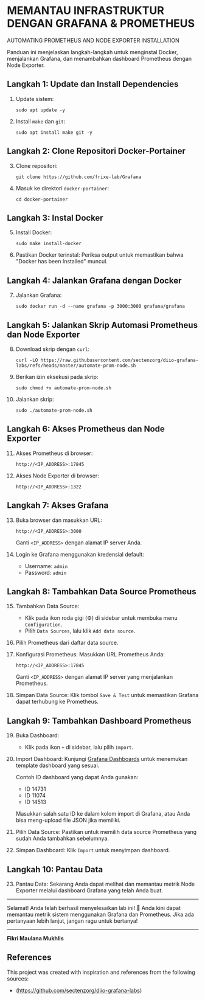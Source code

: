 # MEMANTAU INFRASTRUKTUR DENGAN GRAFANA & PROMETHEUS
AUTOMATING PROMETHEUS AND NODE EXPORTER INSTALLATION

Panduan ini menjelaskan langkah-langkah untuk menginstal Docker, menjalankan Grafana, dan menambahkan dashboard Prometheus dengan Node Exporter.

## Langkah 1: Update dan Install Dependencies

1. Update sistem:
   ```
   sudo apt update -y
   ```

2. Install `make` dan `git`:
   ```
   sudo apt install make git -y
   ```

## Langkah 2: Clone Repositori Docker-Portainer

3. Clone repositori:
   ```
   git clone https://github.com/frixe-lab/Grafana
   ```

4. Masuk ke direktori `docker-portainer`:
   ```
   cd docker-portainer
   ```

## Langkah 3: Instal Docker

5. Install Docker:
   ```
   sudo make install-docker
   ```

6. Pastikan Docker terinstal:
   Periksa output untuk memastikan bahwa "Docker has been Installed" muncul.

## Langkah 4: Jalankan Grafana dengan Docker

7. Jalankan Grafana:
   ```
   sudo docker run -d --name grafana -p 3000:3000 grafana/grafana
   ```

## Langkah 5: Jalankan Skrip Automasi Prometheus dan Node Exporter

8. Download skrip dengan `curl`:
   ```
   curl -LO https://raw.githubusercontent.com/sectenzorg/diio-grafana-labs/refs/heads/master/automate-prom-node.sh
   ```

9. Berikan izin eksekusi pada skrip:
   ```
   sudo chmod +x automate-prom-node.sh
   ```

10. Jalankan skrip:
    ```
    sudo ./automate-prom-node.sh
    ```

## Langkah 6: Akses Prometheus dan Node Exporter

11. Akses Prometheus di browser:
    ```
    http://<IP_ADDRESS>:17845
    ```

12. Akses Node Exporter di browser:
    ```
    http://<IP_ADDRESS>:1322
    ```

## Langkah 7: Akses Grafana

13. Buka browser dan masukkan URL:
    ```
    http://<IP_ADDRESS>:3000
    ```
    Ganti `<IP_ADDRESS>` dengan alamat IP server Anda.

14. Login ke Grafana menggunakan kredensial default:
    - Username: `admin`
    - Password: `admin`

## Langkah 8: Tambahkan Data Source Prometheus

15. Tambahkan Data Source:
    - Klik pada ikon roda gigi (⚙️) di sidebar untuk membuka menu `Configuration`.
    - Pilih `Data Sources`, lalu klik `Add data source`.

16. Pilih Prometheus dari daftar data source.

17. Konfigurasi Prometheus:
    Masukkan URL Prometheus Anda:
    ```
    http://<IP_ADDRESS>:17845
    ```
    Ganti `<IP_ADDRESS>` dengan alamat IP server yang menjalankan Prometheus.

18. Simpan Data Source:
    Klik tombol `Save & Test` untuk memastikan Grafana dapat terhubung ke Prometheus.

## Langkah 9: Tambahkan Dashboard Prometheus

19. Buka Dashboard:
    - Klik pada ikon `+` di sidebar, lalu pilih `Import`.

20. Import Dashboard:
    Kunjungi [Grafana Dashboards](https://grafana.com/grafana/dashboards/?collector=nodeexporter&search=linux) untuk menemukan template dashboard yang sesuai. 

    Contoh ID dashboard yang dapat Anda gunakan:
    - ID 14731
    - ID 11074
    - ID 14513

    Masukkan salah satu ID ke dalam kolom import di Grafana, atau Anda bisa meng-upload file JSON jika memiliki.

21. Pilih Data Source:
    Pastikan untuk memilih data source Prometheus yang sudah Anda tambahkan sebelumnya.

22. Simpan Dashboard:
    Klik `Import` untuk menyimpan dashboard.

## Langkah 10: Pantau Data

23. Pantau Data:
    Sekarang Anda dapat melihat dan memantau metrik Node Exporter melalui dashboard Grafana yang telah Anda buat.

---

Selamat! Anda telah berhasil menyelesaikan lab ini! 🎉 Anda kini dapat memantau metrik sistem menggunakan Grafana dan Prometheus. Jika ada pertanyaan lebih lanjut, jangan ragu untuk bertanya!

---

**Fikri Maulana Mukhlis**
## References
This project was created with inspiration and references from the following sources:
- (https://github.com/sectenzorg/diio-grafana-labs)

